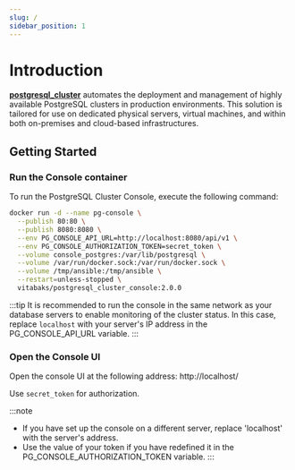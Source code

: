 ```yaml
---
slug: /
sidebar_position: 1
---
```


# Introduction

**[postgresql_cluster](https://github.com/vitabaks/postgresql_cluster)** automates the deployment and management of highly available PostgreSQL clusters in production environments. This solution is tailored for use on dedicated physical servers, virtual machines, and within both on-premises and cloud-based infrastructures.

## Getting Started

### Run the Console container

To run the PostgreSQL Cluster Console, execute the following command:

```bash
docker run -d --name pg-console \
  --publish 80:80 \
  --publish 8080:8080 \
  --env PG_CONSOLE_API_URL=http://localhost:8080/api/v1 \
  --env PG_CONSOLE_AUTHORIZATION_TOKEN=secret_token \
  --volume console_postgres:/var/lib/postgresql \
  --volume /var/run/docker.sock:/var/run/docker.sock \
  --volume /tmp/ansible:/tmp/ansible \
  --restart=unless-stopped \
  vitabaks/postgresql_cluster_console:2.0.0
```
:::tip
It is recommended to run the console in the same network as your database servers to enable monitoring of the cluster status. In this case, replace `localhost` with your server's IP address in the PG_CONSOLE_API_URL variable.
:::

### Open the Console UI

Open the console UI at the following address: http://localhost/

Use `secret_token` for authorization.

:::note
- If you have set up the console on a different server, replace 'localhost' with the server's address.
- Use the value of your token if you have redefined it in the PG_CONSOLE_AUTHORIZATION_TOKEN variable.
:::
